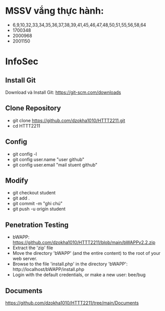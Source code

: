 # MSSV vắng thực hành: 
- 6,9,10,32,33,34,35,36,37,38,39,41,45,46,47,48,50,51,55,56,58,64
- 1700348
- 2000968
- 2001150

# InfoSec
## Install Git
Download và Install Git: https://git-scm.com/downloads
## Clone Repository
- git clone https://github.com/dzokha1010/HTTT2211.git
- cd HTTT2211
## Config
- git config -l
- git config user.name "user github"
- git config user.email "mail stuent github"
## Modify
- git checkout student
- git add .
- git commit -m "ghi chú"
- git push -u origin student
## Penetration Testing
- bWAPP: https://github.com/dzokha1010/HTTT2211/blob/main/bWAPPv2.2.zip
- Extract the 'zip' file
- Move the directory 'bWAPP' (and the entire content) to the root of your web server.
- Browse to the file 'install.php' in the directory 'bWAPP': http://localhost/bWAPP/install.php
- Login with the default credentials, or make a new user: bee/bug
## Documents
https://github.com/dzokha1010/HTTT2211/tree/main/Documents
